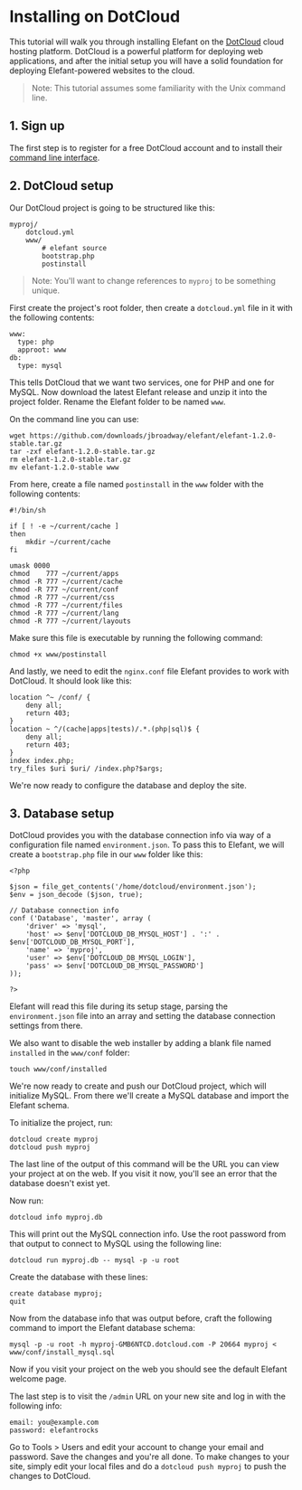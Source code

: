 # Installing on DotCloud

This tutorial will walk you through installing Elefant on the
[DotCloud](http://www.dotcloud.com/) cloud hosting platform. DotCloud is a powerful platform for deploying web applications, and after the initial setup you will have a solid foundation for deploying Elefant-powered websites to the cloud.

> Note: This tutorial assumes some familiarity with the Unix command line.

## 1. Sign up

The first step is to register for a free DotCloud account and to install their [command line interface](http://docs.dotcloud.com/firststeps/install/).

## 2. DotCloud setup

Our DotCloud project is going to be structured like this:

	myproj/
		dotcloud.yml
		www/
			# elefant source
			bootstrap.php
			postinstall

> Note: You'll want to change references to `myproj` to be something unique.

First create the project's root folder, then create a `dotcloud.yml` file in it with the following contents:

	www:
	  type: php
	  approot: www
	db:
	  type: mysql

This tells DotCloud that we want two services, one for PHP and one for MySQL. Now download the latest Elefant release and unzip it into the project folder. Rename the Elefant folder to be named `www`.

On the command line you can use:

	wget https://github.com/downloads/jbroadway/elefant/elefant-1.2.0-stable.tar.gz
	tar -zxf elefant-1.2.0-stable.tar.gz
	rm elefant-1.2.0-stable.tar.gz
	mv elefant-1.2.0-stable www

From here, create a file named `postinstall` in the `www` folder with the following contents:

	#!/bin/sh
	
	if [ ! -e ~/current/cache ]
	then
		mkdir ~/current/cache
	fi
	
	umask 0000
	chmod    777 ~/current/apps
	chmod -R 777 ~/current/cache
	chmod -R 777 ~/current/conf
	chmod -R 777 ~/current/css
	chmod -R 777 ~/current/files
	chmod -R 777 ~/current/lang
	chmod -R 777 ~/current/layouts

Make sure this file is executable by running the following command:

	chmod +x www/postinstall

And lastly, we need to edit the `nginx.conf` file Elefant provides to work with DotCloud. It should look like this:

	location ^~ /conf/ {
		deny all;
		return 403;
	}
	location ~ ^/(cache|apps|tests)/.*.(php|sql)$ {
		deny all;
		return 403;
	}
	index index.php;
	try_files $uri $uri/ /index.php?$args;

We're now ready to configure the database and deploy the site.

## 3. Database setup

DotCloud provides you with the database connection info via way of a configuration file named `environment.json`. To pass this to Elefant, we will create a `bootstrap.php` file in our `www` folder like this:

	<?php
	
	$json = file_get_contents('/home/dotcloud/environment.json');
	$env = json_decode ($json, true);
	
	// Database connection info
	conf ('Database', 'master', array (
		'driver' => 'mysql',
		'host' => $env['DOTCLOUD_DB_MYSQL_HOST'] . ':' . $env['DOTCLOUD_DB_MYSQL_PORT'],
		'name' => 'myproj',
		'user' => $env['DOTCLOUD_DB_MYSQL_LOGIN'],
		'pass' => $env['DOTCLOUD_DB_MYSQL_PASSWORD']
	));
	
	?>

Elefant will read this file during its setup stage, parsing the `environment.json` file into an array and setting the database connection settings from there.

We also want to disable the web installer by adding a blank file named `installed` in the `www/conf` folder:

	touch www/conf/installed

We're now ready to create and push our DotCloud project, which will initialize MySQL. From there we'll create a MySQL database and import the Elefant schema.

To initialize the project, run:

	dotcloud create myproj
	dotcloud push myproj

The last line of the output of this command will be the URL you can view your project at on the web. If you visit it now, you'll see an error that the database doesn't exist yet.

Now run:

	dotcloud info myproj.db

This will print out the MySQL connection info. Use the root password from that output to connect to MySQL using the following line:

	dotcloud run myproj.db -- mysql -p -u root

Create the database with these lines:

	create database myproj;
	quit

Now from the database info that was output before, craft the following command to import the Elefant database schema:

	mysql -p -u root -h myproj-GMB6NTCD.dotcloud.com -P 20664 myproj < www/conf/install_mysql.sql

Now if you visit your project on the web you should see the default Elefant welcome page.

The last step is to visit the `/admin` URL on your new site and log in with the following info:

	email: you@example.com
	password: elefantrocks

Go to Tools > Users and edit your account to change your email and password. Save the changes and you're all done. To make changes to your site, simply edit your local files and do a `dotcloud push myproj` to push the changes to DotCloud.